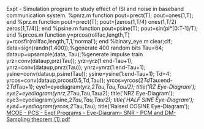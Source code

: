 Expt - Simulation program to study effect of ISI and noise in baseband communication 
system. 
%pnrz.m
function pout=prect(T);
pout=ones(1,T);
end
%prz.m
function pout=prect(T);
pout=[zeros(1,T/4) ones(1,T/2) zeros(1,T/4)];
end
%psine.m
function pout=psine(T);
pout=sin(pi*[0:T-1]/T);
end
%prcos.m
function y=prcos(rollfac,length,T)
y=rcosfir(rollfac,length,T,1,'normal');
end
%binary_eye.m
clear;clf;
data=sign(randn(1,400));%generate 400 random bits
Tau=64;
dataup=upsample(data, Tau);%generate impulse train
yrz=conv(dataup,prz(Tau));
yrz=yrz(1:end-Tau+1);
ynrz=conv(dataup,pnrz(Tau));
ynrz=ynrz(1:end-Tau+1);
ysine=conv(dataup,psine(Tau));
ysine=ysine(1:end-Tau+1);
Td=4;
yrcos=conv(dataup,prcos(0.5,Td,Tau));
yrcos=yrcos(2*Td*Tau:end-2*Td*Tau+1);
eye1=eyediagram(yrz,2*Tau,Tau,Tau/2);
title('RZ Eye-Diagram');
eye2=eyediagram(ynrz,2*Tau,Tau,Tau/2);
title('NRZ Eye-Diagram');
eye3=eyediagram(ysine,2*Tau,Tau,Tau/2);
title('HALF SINE Eye-Diagram');
eye4=eyediagram(yrcos,2*Tau,Tau);
title('Raised COSINE Eye-Diagram');
[MCOE - PCS - Expt Programs - Eye-Diagram- SNR - PCM and DM- Sampling theorem (1).pdf](https://github.com/yash-rajput07/yash-rajput07/files/15244138/MCOE.-.PCS.-.Expt.Programs.-.Eye-Diagram-.SNR.-.PCM.and.DM-.Sampling.theorem.1.pdf)
